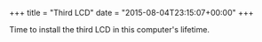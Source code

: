 +++
title = "Third LCD"
date = "2015-08-04T23:15:07+00:00"
+++

Time to install the third LCD in this computer's lifetime.
			